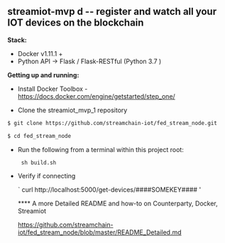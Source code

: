
## streamiot-mvp d --  register and watch all your IOT devices on the blockchain


**Stack:**
- Docker v1.11.1 +
- Python API -> Flask / Flask-RESTful  (Python 3.7 )

**Getting up and running:**
- Install Docker Toolbox - https://docs.docker.com/engine/getstarted/step_one/

- Clone the streamiot_mvp_1 repository

```bash
$ git clone https://github.com/streamchain-iot/fed_stream_node.git

$ cd fed_stream_node

```
- Run the following from a terminal within this project root:

    ` sh build.sh`
   
- Verify if connecting
   
   ` curl http://localhost:5000/get-devices/####SOMEKEY#### '
   
   
   **** A more Detailed README and how-to on Counterparty, Docker, Streamiot
   
   https://github.com/streamchain-iot/fed_stream_node/blob/master/README_Detailed.md
   
